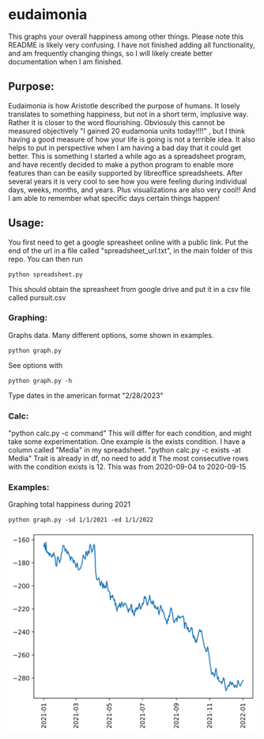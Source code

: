 # eudaimonia

This graphs your overall happiness among other things. Please note this README is likely very confusing. I have not finished adding all functionality, and am frequently changing things, so I will likely create better documentation when I am finished. 

## Purpose:
Eudaimonia is how Aristotle described the purpose of humans. It losely translates to something happiness, but not in a short term, implusive way. Rather it is closer to the word flourishing. Obviosuly this cannot be measured objectively "I gained 20 eudamonia units today!!!!" , but I think having a good measure of how your life is going is not a terrible idea. It also helps to put in perspective when I am having a bad day that it could get better.  This is something I started a while ago as a spreadsheet program, and have recently decided to make a python program to enable more features than can be easily supported by libreoffice spreadsheets. After several years it is very cool to see how you were feeling during individual days, weeks, months, and years. Plus visualizations are also very cool!! And I am able to remember what specific days certain things happen!

## Usage:

You first need to get a google spreasheet online with a public link. Put the end of the url in a file called "spreadsheet_url.txt", in the main folder of this repo. You can then run
```shell
python spreadsheet.py
```
This should obtain the spreasheet from google drive and put it in a csv file called pursuit.csv

### Graphing:
Graphs data. Many different options, some shown in examples.
```shell
python graph.py
```
See options with 
```shell
python graph.py -h
```
Type dates in the american format "2/28/2023"

### Calc:
"python calc.py -c command"
This will differ for each condition, and might take some experimentation.
One example is the exists condition. I have a column called "Media" in my spreadsheet. 
"python calc.py -c exists -at Media"
Trait is already in df, no need to add it
The most consecutive rows with the condition exists is 12. This was from 2020-09-04 to 2020-09-15

### Examples:
Graphing total happiness during 2021
```shell
python graph.py -sd 1/1/2021 -ed 1/1/2022
```
![image](Pictures/Total-from_2021-01-01-00:00:00-to_2022-01-01-00:00:00.png)



